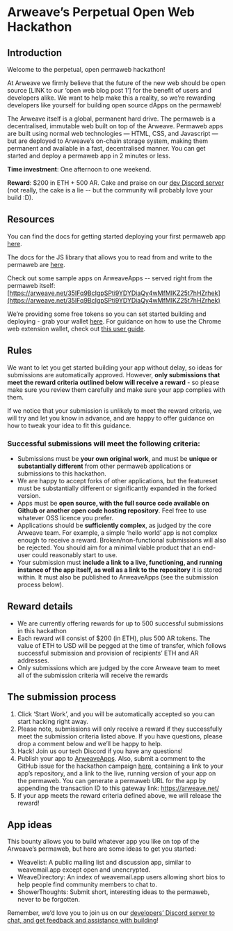 # Arweave’s Perpetual Open Web Hackathon

## Introduction

Welcome to the perpetual, open permaweb hackathon! 

At Arweave we firmly believe that the future of the new web should be open source [LINK to our ‘open web blog post 1’] for the benefit of users and developers alike. We want to help make this a reality, so we’re rewarding developers like yourself for building open source dApps on the permaweb!

The Arweave itself is a global, permanent hard drive. The permaweb is a decentralised, immutable web built on top of the Arweave. Permaweb apps are built using normal web technologies — HTML, CSS, and Javascript — but are deployed to Arweave’s on-chain storage system, making them permanent and available in a fast, decentralised manner. You can get started and deploy a permaweb app in 2 minutes or less.

**Time investment**: One afternoon to one weekend.

**Reward**: $200 in ETH + 500 AR. Cake and praise on our [dev Discord server](https://discord.gg/DjAFMJc) (not really, the cake is a lie -- but the community will probably love your build :D).

## Resources

You can find the docs for getting started deploying your first permaweb app [here](https://docs.arweave.org/developers/tools/arweave-deploy).

The docs for the JS library that allows you to read from and write to the permaweb are [here](https://github.com/ArweaveTeam/arweave-js). 

Check out some sample apps on ArweaveApps -- served right from the permaweb itself: [https://arweave.net/35IFq9BcIgpSPti9YDYDiaQy4wMfMIKZ25t7hHZrhek](https://arweave.net/35IFq9BcIgpSPti9YDYDiaQy4wMfMIKZ25t7hHZrhek)

We’re providing some free tokens so you can set started building and deploying - grab your wallet [here](https://tokens.arweave.org/#/wallet). For guidance on how to use the Chrome web extension wallet, check out [this user guide](https://docs.arweave.org/info/wallets/arweave-web-extension-wallet). 

## Rules

We want to let you get started building your app without delay, so ideas for submissions are automatically approved. However, **only submissions that meet the reward criteria outlined below will receive a reward** - so please make sure you review them carefully and make sure your app complies with them.

If we notice that your submission is unlikely to meet the reward criteria, we will try and let you know in advance, and are happy to offer guidance on how to tweak your idea to fit this guidance. 

### Successful submissions will meet the following criteria:

* Submissions must be **your own original work**, and must be **unique or substantially different** from other permaweb applications or submissions to this hackathon. 
* We are happy to accept forks of other applications, but the featureset must be substantially different or significantly expanded in the forked version.
* Apps must be **open source, with the full source code available on Github or another open code hosting repository**. Feel free to use whatever OSS licence you prefer. 
* Applications should be **sufficiently complex**, as judged by the core Arweave team. For example, a simple ‘hello world’ app is not complex enough to receive a reward. Broken/non-functional submissions will also be rejected. You should aim for a minimal viable product that an end-user could reasonably start to use.
* Your submission must **include a link to a live, functioning, and running instance of the app itself, as well as a link to the repository** it is stored within. It must also be published to ArweaveApps (see the submission process below). 

## Reward details

* We are currently offering rewards for up to 500 successful submissions in this hackathon
* Each reward will consist of $200 (in ETH), plus 500 AR tokens. The value of ETH to USD will be pegged at the time of transfer, which follows successful submission and provision of recipients’ ETH and AR addresses. 
* Only submissions which are judged by the core Arweave team to meet all of the submission criteria will receive the rewards

## The submission process

1. Click ‘Start Work’, and you will be automatically accepted so you can start hacking right away. 
1. Please note, submissions will only receive a reward if they successfully meet the submission criteria listed above. If you have questions, please drop a comment below and we’ll be happy to help. 
1. Hack! Join us our tech Discord if you have any questions!
1. Publish your app to [ArweaveApps](https://arweave.net/35IFq9BcIgpSPti9YDYDiaQy4wMfMIKZ25t7hHZrhek). Also, submit a comment to the GitHub issue for the hackathon campaign [here](https://github.com/ArweaveTeam/Bounties/issues/1), containing a link to your app’s repository, and a link to the live, running version of your app on the permaweb. You can generate a permaweb URL for the app by appending the transaction ID to this gateway link: https://arweave.net/
1. If your app meets the reward criteria defined above, we will release the reward!

## App ideas

This bounty allows you to build whatever app you like on top of the Arweave’s permaweb, but here are some ideas to get you started:

* Weavelist: A public mailing list and discussion app, similar to weavemail.app except open and unencrypted.
* WeaveDirectory: An index of weavemail.app users allowing short bios to help people find community members to chat to.
* ShowerThoughts: Submit short, interesting ideas to the permaweb, never to be forgotten.

Remember, we’d love you to join us on our [developers’ Discord server to chat, and get feedback and assistance with building](https://discord.gg/DjAFMJc)! 


